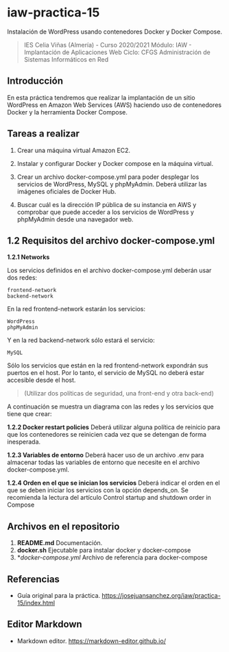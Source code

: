 # iaw-practica-15
Instalación de WordPress usando contenedores Docker y Docker Compose.


> IES Celia Viñas (Almería) - Curso 2020/2021
Módulo: IAW - Implantación de Aplicaciones Web
Ciclo: CFGS Administración de Sistemas Informáticos en Red

**Introducción**
------------
En esta práctica tendremos que realizar la implantación de un sitio WordPress en Amazon Web Services (AWS) haciendo uso de contenedores Docker y la herramienta Docker Compose.

**Tareas a realizar**
------------

1. Crear una máquina virtual Amazon EC2.

2. Instalar y configurar Docker y Docker compose en la máquina virtual.

3. Crear un archivo docker-compose.yml para poder desplegar los servicios de WordPress, MySQL y phpMyAdmin. Deberá utilizar las imágenes oficiales de Docker Hub.

4. Buscar cuál es la dirección IP pública de su instancia en AWS y comprobar que puede acceder a los servicios de WordPress y phpMyAdmin desde una navegador web.


**1.2 Requisitos del archivo docker-compose.yml**
------------
**1.2.1 Networks**

Los servicios definidos en el archivo docker-compose.yml deberán usar dos redes:

    frontend-network
    backend-network

En la red frontend-network estarán los servicios:

    WordPress
    phpMyAdmin

Y en la red backend-network sólo estará el servicio:

    MySQL

Sólo los servicios que están en la red frontend-network expondrán sus puertos en el host. Por lo tanto, el servicio de MySQL no deberá estar accesible desde el host.

> (Utilizar dos políticas de seguridad, una front-end y otra back-end)

A continuación se muestra un diagrama con las redes y los servicios que tiene que crear:

**1.2.2 Docker restart policies**
Deberá utilizar alguna política de reinicio para que los contenedores se reinicien cada vez que se detengan de forma inesperada.

**1.2.3 Variables de entorno**
Deberá hacer uso de un archivo .env para almacenar todas las variables de entorno que necesite en el archivo docker-compose.yml.

**1.2.4 Orden en el que se inician los servicios**
Deberá indicar el orden en el que se deben iniciar los servicios con la opción depends_on. Se recomienda la lectura del artículo Control startup and shutdown order in Compose


**Archivos en el repositorio**
------------
1. **README.md** Documentación.
2. **docker.sh** Ejecutable para instalar docker y docker-compose
3. **docker-compose.yml* Archivo de referencia para docker-compose

**Referencias**
------------
- Guía original para la práctica.
https://josejuansanchez.org/iaw/practica-15/index.html



**Editor Markdown**
------------
- Markdown editor.
https://markdown-editor.github.io/

